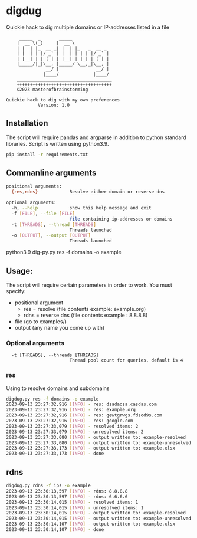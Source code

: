 # digdug
Quickie hack to dig multiple domains or IP-addresses listed in a file 


         _____  _       _____              
        |  __ \(_)     |  __ \             
        | |  | |_  __ _| |  | |_   _  __ _ 
        | |  | | |/ _` | |  | | | | |/ _` |
        | |__| | | (_| | |__| | |_| | (_| |
        |_____/|_|\__, |_____/ \__,_|\__, |
                   __/ |              __/ |
                  |____/             |____/ 
        ____________________________________                      
        ++++++++++++++++++++++++++++++++++++    
        ©2023 masterofbrainstorming
                    
    Quickie hack to dig with my own preferences
                Version: 1.0

## Installation

The script will require pandas and argparse in addition to python standard libraries. Script is written using python3.9.

```bash
pip install -r requirements.txt
```

## Commanline arguments

```bash
positional arguments:
  {res,rdns}            Resolve either domain or reverse dns

optional arguments:
  -h, --help            show this help message and exit
  -f [FILE], --file [FILE]
                        file containing ip-addresses or domains
  -t [THREADS], --thread [THREADS]
                        Threads launched
  -o [OUTPUT], --output [OUTPUT]
                        Threads launched
```
python3.9 dig-py.py res -f domains -o example
## Usage:

The script will require certain parameters in order to work. 
You must specify: 
- positional argument
  -   res = resolve (file contents example: example.org)
  -   rdns = reverse dns (file contents example : 8.8.8.8)
- file (go to examples/)
- output (any name you come up with)

### Optional arguments
```
  -t [THREADS], --threads [THREADS]
                        Thread pool count for queries, default is 4
```

### res

Using to resolve domains and subdomains
```bash
digdug.py res -f domains -o example
2023-09-13 23:27:32,916 [INFO] - res: dsadadsa.casdas.com
2023-09-13 23:27:32,916 [INFO] - res: example.org
2023-09-13 23:27:32,916 [INFO] - res: gewtgrwgs.fdsod9s.com
2023-09-13 23:27:32,916 [INFO] - res: google.com
2023-09-13 23:27:33,079 [INFO] - resolved items: 2
2023-09-13 23:27:33,079 [INFO] - unresolved items: 2
2023-09-13 23:27:33,080 [INFO] - output written to: example-resolved
2023-09-13 23:27:33,080 [INFO] - output written to: example-unresolved
2023-09-13 23:27:33,173 [INFO] - output written to: example.xlsx
2023-09-13 23:27:33,173 [INFO] - done
```

## rdns
```bash
digdug.py rdns -f ips -o example
2023-09-13 23:30:13,597 [INFO] - rdns: 8.8.8.8
2023-09-13 23:30:13,597 [INFO] - rdns: 6.6.6.6
2023-09-13 23:30:14,015 [INFO] - resolved items: 1
2023-09-13 23:30:14,015 [INFO] - unresolved items: 1
2023-09-13 23:30:14,015 [INFO] - output written to: example-resolved
2023-09-13 23:30:14,015 [INFO] - output written to: example-unresolved
2023-09-13 23:30:14,107 [INFO] - output written to: example.xlsx
2023-09-13 23:30:14,107 [INFO] - done
```
